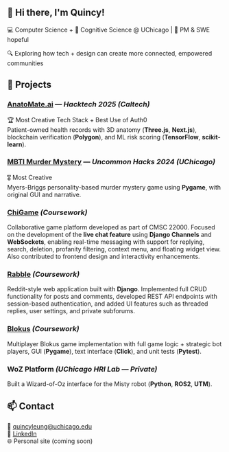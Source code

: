 ## 👋 Hi there, I'm Quincy!
💻 Computer Science + 🧠 Cognitive Science @ UChicago | 📌 PM & SWE hopeful

🔍 Exploring how tech + design can create more connected, empowered communities

## 🚀 Projects

### [AnatoMate.ai](https://github.com/rajashekarcs2023/anatomy-dr) — *Hacktech 2025 (Caltech)*
🏆 Most Creative Tech Stack + Best Use of Auth0  
Patient-owned health records with 3D anatomy (**Three.js**, **Next.js**), blockchain verification (**Polygon**), and ML risk scoring (**TensorFlow**, **scikit-learn**).

### [MBTI Murder Mystery](https://github.com/johnz4021/mbtimystery) — *Uncommon Hacks 2024 (UChicago)*
🎖️ Most Creative  
Myers-Briggs personality-based murder mystery game using **Pygame**, with original GUI and narrative.

### [ChiGame](https://github.com/uchicago-cs/chigame) *(Coursework)*
Collaborative game platform developed as part of CMSC 22000. Focused on the development of the **live chat feature** using **Django Channels** and **WebSockets**, enabling real-time messaging with support for replying, search, deletion, profanity filtering, context menu, and floating widget view. Also contributed to frontend design and interactivity enhancements.

### [Rabble](https://github.com/quincyleung/rabble) *(Coursework)*
Reddit-style web application built with **Django**. Implemented full CRUD functionality for posts and comments, developed REST API endpoints with session-based authentication, and added UI features such as threaded replies, user settings, and private subforums.

### [Blokus](https://github.com/quincyleung/rabble) *(Coursework)*
Multiplayer Blokus game implementation with full game logic + strategic bot players, GUI (**Pygame**), text interface (**Click**), and unit tests (**Pytest**).

### WoZ Platform *(UChicago HRI Lab — Private)*
Built a Wizard-of-Oz interface for the Misty robot (**Python**, **ROS2**, **UTM**).

## 📫 Contact
📧 quincyleung@uchicago.edu  
🔗 [LinkedIn](https://linkedin.com/in/quincy-leung-tsz-long)  
🌐 Personal site (coming soon)
